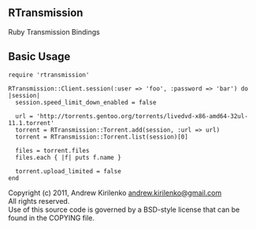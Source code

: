 RTransmission
-------------

Ruby Transmission Bindings

Basic Usage
-----------

    require 'rtransmission'

    RTransmission::Client.session(:user => 'foo', :password => 'bar') do |session|
      session.speed_limit_down_enabled = false

      url = 'http://torrents.gentoo.org/torrents/livedvd-x86-amd64-32ul-11.1.torrent'
      torrent = RTransmission::Torrent.add(session, :url => url)
      torrent = RTransmission::Torrent.list(session)[0]

      files = torrent.files
      files.each { |f| puts f.name }

      torrent.upload_limited = false
    end

Copyright (c) 2011, Andrew Kirilenko <andrew.kirilenko@gmail.com>  
All rights reserved.  
Use of this source code is governed by a BSD-style license that can be found in the COPYING file.
